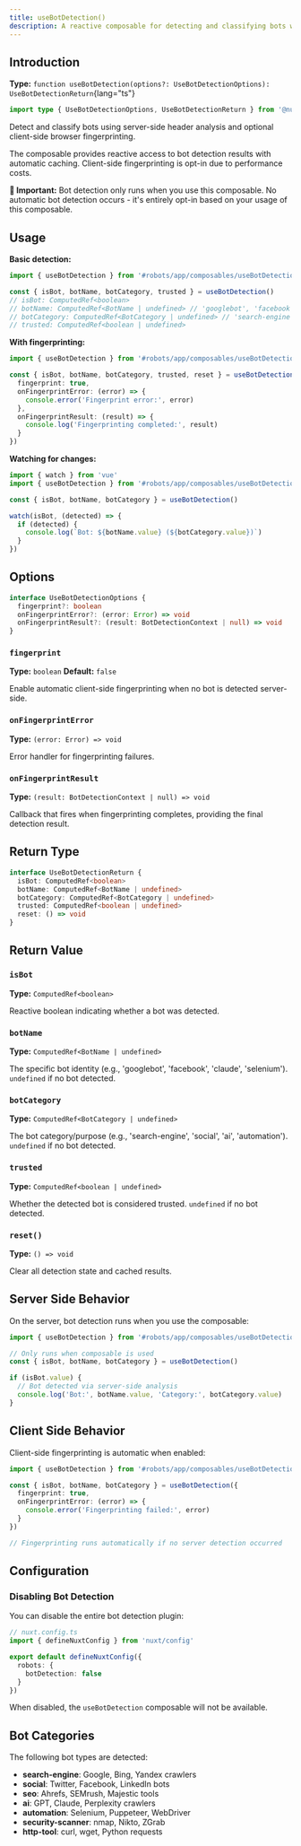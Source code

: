 ```yaml
---
title: useBotDetection()
description: A reactive composable for detecting and classifying bots with optional client-side fingerprinting.
---
```


## Introduction

**Type:** `function useBotDetection(options?: UseBotDetectionOptions): UseBotDetectionReturn`{lang="ts"}

```ts
import type { UseBotDetectionOptions, UseBotDetectionReturn } from '@nuxtjs/robots/util'
```

Detect and classify bots using server-side header analysis and optional client-side browser fingerprinting.

The composable provides reactive access to bot detection results with automatic caching. Client-side fingerprinting is opt-in due to performance costs.

**🔔 Important:** Bot detection only runs when you use this composable. No automatic bot detection occurs - it's entirely opt-in based on your usage of this composable.

## Usage

**Basic detection:**

```ts
import { useBotDetection } from '#robots/app/composables/useBotDetection'

const { isBot, botName, botCategory, trusted } = useBotDetection()
// isBot: ComputedRef<boolean>
// botName: ComputedRef<BotName | undefined> // 'googlebot', 'facebook', etc.
// botCategory: ComputedRef<BotCategory | undefined> // 'search-engine', 'social', etc.
// trusted: ComputedRef<boolean | undefined>
```

**With fingerprinting:**

```ts
import { useBotDetection } from '#robots/app/composables/useBotDetection'

const { isBot, botName, botCategory, trusted, reset } = useBotDetection({
  fingerprint: true,
  onFingerprintError: (error) => {
    console.error('Fingerprint error:', error)
  },
  onFingerprintResult: (result) => {
    console.log('Fingerprinting completed:', result)
  }
})
```

**Watching for changes:**

```ts
import { watch } from 'vue'
import { useBotDetection } from '#robots/app/composables/useBotDetection'

const { isBot, botName, botCategory } = useBotDetection()

watch(isBot, (detected) => {
  if (detected) {
    console.log(`Bot: ${botName.value} (${botCategory.value})`)
  }
})
```

## Options

```ts
interface UseBotDetectionOptions {
  fingerprint?: boolean
  onFingerprintError?: (error: Error) => void
  onFingerprintResult?: (result: BotDetectionContext | null) => void
}
```

### `fingerprint`

**Type:** `boolean`
**Default:** `false`

Enable automatic client-side fingerprinting when no bot is detected server-side.

### `onFingerprintError`

**Type:** `(error: Error) => void`

Error handler for fingerprinting failures.

### `onFingerprintResult`

**Type:** `(result: BotDetectionContext | null) => void`

Callback that fires when fingerprinting completes, providing the final detection result.

## Return Type

```ts
interface UseBotDetectionReturn {
  isBot: ComputedRef<boolean>
  botName: ComputedRef<BotName | undefined>
  botCategory: ComputedRef<BotCategory | undefined>
  trusted: ComputedRef<boolean | undefined>
  reset: () => void
}
```

## Return Value

### `isBot`

**Type:** `ComputedRef<boolean>`

Reactive boolean indicating whether a bot was detected.

### `botName`

**Type:** `ComputedRef<BotName | undefined>`

The specific bot identity (e.g., 'googlebot', 'facebook', 'claude', 'selenium'). `undefined` if no bot detected.

### `botCategory`

**Type:** `ComputedRef<BotCategory | undefined>`

The bot category/purpose (e.g., 'search-engine', 'social', 'ai', 'automation'). `undefined` if no bot detected.

### `trusted`

**Type:** `ComputedRef<boolean | undefined>`

Whether the detected bot is considered trusted. `undefined` if no bot detected.

### `reset()`

**Type:** `() => void`

Clear all detection state and cached results.

## Server Side Behavior

On the server, bot detection runs when you use the composable:

```ts
import { useBotDetection } from '#robots/app/composables/useBotDetection'

// Only runs when composable is used
const { isBot, botName, botCategory } = useBotDetection()

if (isBot.value) {
  // Bot detected via server-side analysis
  console.log('Bot:', botName.value, 'Category:', botCategory.value)
}
```

## Client Side Behavior

Client-side fingerprinting is automatic when enabled:

```ts
import { useBotDetection } from '#robots/app/composables/useBotDetection'

const { isBot, botName, botCategory } = useBotDetection({
  fingerprint: true,
  onFingerprintError: (error) => {
    console.error('Fingerprinting failed:', error)
  }
})

// Fingerprinting runs automatically if no server detection occurred
```

## Configuration

### Disabling Bot Detection

You can disable the entire bot detection plugin:

```ts
// nuxt.config.ts
import { defineNuxtConfig } from 'nuxt/config'

export default defineNuxtConfig({
  robots: {
    botDetection: false
  }
})
```

When disabled, the `useBotDetection` composable will not be available.

## Bot Categories

The following bot types are detected:

- **search-engine**: Google, Bing, Yandex crawlers
- **social**: Twitter, Facebook, LinkedIn bots
- **seo**: Ahrefs, SEMrush, Majestic tools
- **ai**: GPT, Claude, Perplexity crawlers
- **automation**: Selenium, Puppeteer, WebDriver
- **security-scanner**: nmap, Nikto, ZGrab
- **http-tool**: curl, wget, Python requests
